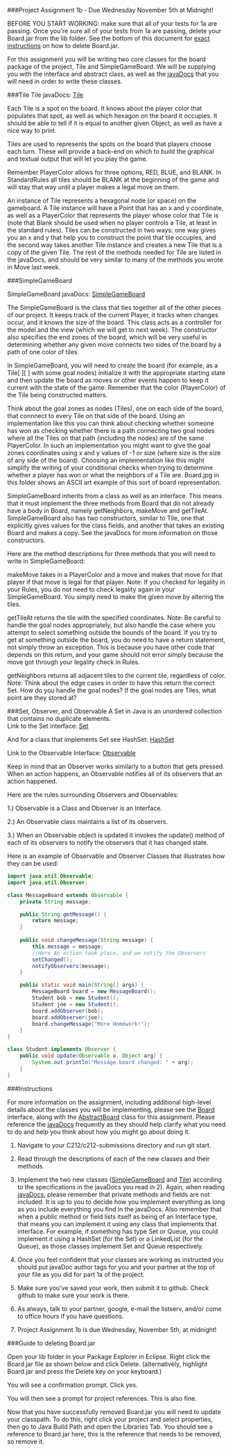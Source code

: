 ###Project Assignment 1b - Due Wednesday November 5th at Midnight!

BEFORE YOU START WORKING: make sure that all of your tests for 1a are passing.  Once you're sure all of your tests from 1a are passing, delete your Board.jar from the lib folder. See the bottom of this document for [exact instructions](#delBoard) on how to delete Board.jar.

For this assignment you will be writing two core classes for the board package of the project, Tile and SimpleGameBoard. We will be supplying you with the interface and abstract class, as well as the [javaDocs](https://github.iu.edu/pages/c212-fall2014/project/apidocs/overview-summary.html) that you will need in order to write these classes.


###Tile
Tile javaDocs: [Tile](https://github.iu.edu/pages/c212-fall2014/project/apidocs/edu/indiana/cs/c212/board/Tile.html)

Each Tile is a spot on the board. It knows about the player color that populates that spot, as well as which hexagon on the board it occupies. It should be able to tell if it is equal to another given Object, as well as have a nice way to print.

Tiles are used to represents the spots on the board that players choose each turn. These will provide a back-end on which to build the graphical and textual output that will let you play the game.

Remember PlayerColor allows for three options, RED, BLUE, and BLANK. In StandardRules all tiles should be BLANK at the beginning of the game and will stay that way until a player makes a legal move on them.

An instance of Tile represents a hexagonal node (or space) on the gameboard. A Tile instance will have a Point that has an x and y coordinate, as well as a PlayerColor that represents the player whose color that Tile is (note that Blank should be used when no player controls a Tile, at least in the standard rules). Tiles can be constructed in two ways: one way gives you an x and y that help you to construct the point that tile occupies, and the second way takes another Tile instance and creates a new Tile that is a copy of the given Tile. The rest of the methods needed for Tile are listed in the javaDocs, and should be very similar to many of the methods you wrote in Move last week.

###SimpleGameBoard

SimpleGameBoard javaDocs: [SimpleGameBoard](https://github.iu.edu/pages/c212-fall2014/project/apidocs/edu/indiana/cs/c212/board/SimpleGameBoard.html)

The SimpleGameBoard is the class that ties together all of the other pieces of our project. It keeps track of the current Player, it tracks when changes occur, and it knows the size of the board. This class acts as a controller for the model and the view (which we will get to next week). The constructor also specifies the end zones of the board, which will be very useful in determining whether any given move connects two sides of the board by a path of one color of tiles.

In SimpleGameBoard, you will need to create the board (for example, as a Tile[ ][ ] with some goal nodes) initialize it with the appropriate starting state and then update the board as moves or other events happen to keep it current with the state of the game. Remember that the color (PlayerColor) of the Tile being constructed matters.

Think about the goal zones as nodes (Tiles), one on each side of the board, that connnect to every Tile on that side of the board. Using an implementation like this you can think about checking whether someone has won as checking whether there is a path connecting two goal nodes where all the Tiles on that path (including the nodes) are of the same PlayerColor. In such an implementation you might want to give the goal zones coordinates using x and y values of -1 or size (where size is the size of any side of the board). Choosing an implementation like this might simplify the writing of your conditional checks when trying to determine whether a player has won or what the neighbors of a Tile are. Board.jpg in this folder shows an ASCII art example of this sort of board representation.

SimpleGameBoard inherits from a class as well as an interface. This means that it must implement the three methods from Board that do not already have a body in Board, namely getNeighbors, makeMove and getTileAt. SimpleGameBoard also has two constructors, similar to Tile, one that explicitly gives values for the class fields, and another that takes an existing Board and makes a copy. See the javaDocs for more information on those constructors.

Here are the method descriptions for three methods that you will need to write in SimpleGameBoard:

makeMove takes in a PlayerColor and a move and makes that move for that player if that move is legal for that player. Note: If you checked for legality in your Rules, you do not need to check legality again in your SimpleGameBoard. You simply need to make the given move by altering the tiles.

getTileAt returns the tile with the specified coordinates. Note: Be careful to handle the goal nodes appropriately, but also handle the case where you attempt to select something outside the bounds of the board. If you try to get at something outside the board, you do need to have a return statement, not simply throw an exception. This is because you have other code that depends on this return, and your game should not error simply because the move got through your legality check in Rules.

getNeighbors returns all adjacent tiles to the current tile, regardless of color. Note: Think about the edge cases in order to have this return the correct Set. How do you handle the goal nodes? If the goal nodes are Tiles, what point are they stored at?

###Set, Observer, and Observable
A Set in Java is an unordered collection that contains no duplicate elements.  
Link to the Set interface: [Set](http://docs.oracle.com/javase/7/docs/api/java/util/Set.html) 

And for a class that implements Set see HashSet: [HashSet](http://docs.oracle.com/javase/7/docs/api/java/util/HashSet.html) 

Link to the Observable Interface: [Observable](http://docs.oracle.com/javase/7/docs/api/java/util/Observable.html)

Keep in mind that an Observer works similarly to a button that gets pressed. When an action happens, an Observable notifies all of its observers that an action happened.

Here are the rules surrounding Observers and Observables:

1.) Observable is a Class and Observer is an Interface.

2.) An Observable class maintains a list of its observers.

3.) When an Observable object is updated it invokes the update() method of each of its observers to notify the observers that it has changed state.

Here is an example of Observable and Observer Classes that illustrates how they can be used:

```java
import java.util.Observable; 
import java.util.Observer;

class MessageBoard extends Observable { 
	private String message;

	public String getMessage() { 
		return message; 
	}
	
	public void changeMessage(String message) { 
		this.message = message; 
		//Here An action took place, and we notify the Observers 
		setChanged();
		notifyObservers(message); 
	}

	public static void main(String[] args) { 
		MessageBoard board = new MessageBoard(); 
		Student bob = new Student(); 
		Student joe = new Student(); 
		board.addObserver(bob); 
		board.addObserver(joe); 
		board.changeMessage("More Homework!"); 
	}
}

class Student implements Observer { 
	public void update(Observable o, Object arg) { 
		System.out.println("Message board changed: " + arg); 
	}
}
```

###Instructions

For more information on the assignment, including additional high-level details about the classes you will be implementing, please see the [Board](https://github.iu.edu/pages/c212-fall2014/project/apidocs/edu/indiana/cs/c212/board/Board.html) interface, along with the [AbstractBoard](https://github.iu.edu/pages/c212-fall2014/project/apidocs/edu/indiana/cs/c212/board/AbstractGameBoard.html) class for this assignment.  Please reference the [javaDocs](https://github.iu.edu/pages/c212-fall2014/project/apidocs/overview-summary.html) frequently as they should help clarify what you need to do and help you think about how you might go about doing it.

1) Navigate to your C212/c212-submissions directory and run git start.

2) Read through the descriptions of each of the new classes and their methods.

3) Implement the two new classes ([SimpleGameBoard](https://github.iu.edu/pages/c212-fall2014/project/apidocs/edu/indiana/cs/c212/board/SimpleGameBoard.html) and [Tile](https://github.iu.edu/pages/c212-fall2014/project/apidocs/edu/indiana/cs/c212/board/Tile.html)) according to the specifications in the javaDocs you read in 2).  Again, when reading [javaDocs](https://github.iu.edu/pages/c212-fall2014/project/apidocs/overview-summary.html), please remember that private methods and fields are not included.  It is up to you to decide how you implement everything as long as you include everything you find in the javaDocs.  Also remember that when a public method or field lists itself as being of an Interface type, that means you can implement it using any class that implements that interface.  For example, if something has type Set or Queue, you could implement it using a HashSet (for the Set) or a LinkedList (for the Queue), as those classes implement Set and Queue respectively.

4) Once you feel confident that your classes are working as instructed you should put javaDoc author tags for you and your partner at the top of your file as you did for part 1a of the project.
	
5) Make sure you've saved your work, then submit it to github. Check github to make sure your work is there.

6) As always, talk to your partner, google, e-mail the listserv, and/or come to office hours if you have questions.

7) Project Assignment 1b is due Wednesday, November 5th, at midnight!


###<a name="delBoard"></a>Guide to deleting Board.jar

Open your lib folder in your Package Explorer in Eclipse. Right click the Board.jar file as shown below and click Delete. (alternatively, highlight Board.jar and press the Delete key on your keyboard.)

You will see a confirmation prompt. Click yes.

You will then see a prompt for project references. This is also fine.

Now that you have successfully removed Board.jar you will need to update your classpath. To do this, right click your project and select properties, then go to Java Build Path and open the Libraries Tab. You should see a reference to Board.jar here, this is the reference that needs to be removed, so remove it.
